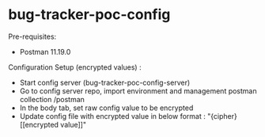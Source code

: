 # bug-tracker-poc-config


Pre-requisites:
* Postman 11.19.0


Configuration Setup (encrypted values) :
* Start config server (bug-tracker-poc-config-server)
* Go to config server repo, import environment and management postman collection /postman
* In the body tab, set raw config value to be encrypted
* Update config file with encrypted value in below format :
  "{cipher}[[encrypted value]]"
